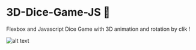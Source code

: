 # 3D-Dice-Game-JS 🎲

Flexbox and Javascript Dice Game with 3D animation and rotation by clik ! 

![alt text](https://upload.wikimedia.org/wikipedia/commons/b/b1/Three_six-sided_dice.jpg)
